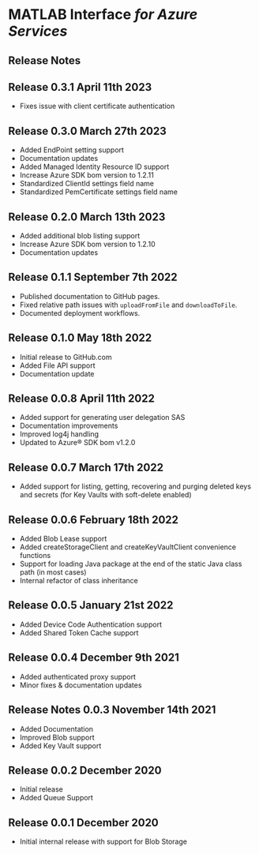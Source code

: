 # MATLAB Interface *for Azure Services*

## Release Notes

## Release 0.3.1 April 11th 2023

* Fixes issue with client certificate authentication

## Release 0.3.0 March 27th 2023

* Added EndPoint setting support
* Documentation updates
* Added Managed Identity Resource ID support
* Increase Azure SDK bom version to 1.2.11
* Standardized ClientId settings field name
* Standardized PemCertificate settings field name

## Release 0.2.0 March 13th 2023

* Added additional blob listing support
* Increase Azure SDK bom version to 1.2.10
* Documentation updates

## Release 0.1.1 September 7th 2022

* Published documentation to GitHub pages.
* Fixed relative path issues with `uploadFromFile` and `downloadToFile`.
* Documented deployment workflows.

## Release 0.1.0 May 18th 2022

* Initial release to GitHub.com
* Added File API support
* Documentation update

## Release 0.0.8 April 11th 2022

* Added support for generating user delegation SAS
* Documentation improvements
* Improved log4j handling
* Updated to Azure® SDK bom v1.2.0

## Release 0.0.7 March 17th 2022

* Added support for listing, getting, recovering and purging deleted keys and
  secrets (for Key Vaults with soft-delete enabled)

## Release 0.0.6 February 18th 2022

* Added Blob Lease support
* Added createStorageClient and createKeyVaultClient convenience functions
* Support for loading Java package at the end of the static Java class path (in
  most cases)
* Internal refactor of class inheritance

## Release 0.0.5 January 21st 2022

* Added Device Code Authentication support
* Added Shared Token Cache support

## Release 0.0.4 December 9th 2021

* Added authenticated proxy support
* Minor fixes & documentation updates

## Release Notes 0.0.3 November 14th 2021

* Added Documentation
* Improved Blob support
* Added Key Vault support

## Release 0.0.2 December 2020

* Initial release
* Added Queue Support

## Release 0.0.1 December 2020

* Initial internal release with support for Blob Storage


[//]: #  (Copyright 2020-2022, The MathWorks, Inc.)
